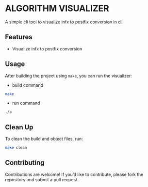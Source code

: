 # ALGORITHM VISUALIZER
A simple cli tool to visualize infx to postfix conversion in cli


## Features
- Visualize infx to postfix conversion

## Usage
After building the project using `make`, you can run the visualizer:

- build command
```bash
make
```
- run command
```bash
./a
```


## Clean Up
To clean the build and object files, run:
```bash
make clean
```

## Contributing
Contributions are welcome! If you’d like to contribute, please fork the repository and submit a pull request.
